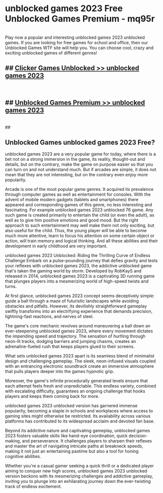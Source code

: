 # unblocked games 2023  Free Unblocked Games Premium - mq95r <br>
<br>
Play now a popular and interesting unblocked games 2023 unblocked games. If you are looking for free games for school and office, then our Unblocked Games WTF site will help you. You can choose cool, crazy and exciting unblocked games of different genres!


## ##  [Clicker Games Unblocked >> unblocked games 2023](http://freeplayer.one?title=unblocked_games_2023&ref=UGames)
  <br>

##  ## [Unblocked Games Premium >> unblocked games 2023](http://freeplayer.one?title=unblocked_games_2023&ref=UGames)
  <br>
  ##



## Unblocked Games unblocked games 2023 Free?

unblocked games 2023 are a very popular game for today, where there is a bet not on a strong immersion in the game, its reality, thought-out and details, but on the contrary, make the game on purpose easier so that you can turn on and not understand much. But if arcades are simple, it does not mean that they are not interesting, but on the contrary even enjoy more popularity.

Arcade is one of the most popular game genres. It acquired its prevalence through computer games as well as entertainment for consoles. With the advent of mobile modern gadgets (tablets and smartphones) there appeared and corresponding games of this genre, no less interesting and fascinating. For example unblocked games 2023 unblocked 76 game. Any such game is created primarily to entertain the child (or even the adult), as well as to give him positive emotions and good mood. But the right approach to such entertainment may well make them not only exciting, but also useful for the child. Thus, the young player will be able to become much more attentive, learn to focus his attention on some certain object or action, will train memory and logical thinking. And all these abilities and their development in early childhood are very important.

unblocked games 2023 Unblocked: Riding the Thrilling Curve of Endless Challenge
Embark on a pulse-pounding journey that defies gravity and tests your reflexes with unblocked games 2023, the addictive unblocked game that's taken the gaming world by storm. Developed by RobKayS and released in 2014, unblocked games 2023 is a captivating 3D running game that plunges players into a mesmerizing world of high-speed twists and turns.

At first glance, unblocked games 2023 concept seems deceptively simple: guide a ball through a maze of futuristic landscapes while avoiding obstacles and pitfalls. However, its devilishly straightforward gameplay swiftly transforms into an electrifying experience that demands precision, lightning-fast reactions, and nerves of steel.

The game's core mechanic revolves around maneuvering a ball down an ever-steepening unblocked games 2023, where every movement dictates the impending speed and trajectory. The sensation of hurtling through neon-lit tracks, dodging barriers and jumping chasms, creates an adrenaline-fueled rush that keeps players glued to their screens.

What sets unblocked games 2023 apart is its seamless blend of minimalist design and challenging gameplay. The sleek, neon-infused visuals coupled with an entrancing electronic soundtrack create an immersive atmosphere that pulls players deeper into the games hypnotic grip.

Moreover, the game's infinite procedurally generated levels ensure that each attempt feels fresh and unpredictable. This endless variety, combined with escalating difficulty, guarantees an ongoing challenge that hooks players and keeps them coming back for more.

unblocked games 2023 unblocked version has garnered immense popularity, becoming a staple in schools and workplaces where access to gaming sites might otherwise be restricted. Its availability across various platforms has contributed to its widespread acclaim and devoted fan base.

Beyond its addictive nature and captivating gameplay, unblocked games 2023 fosters valuable skills like hand-eye coordination, quick decision-making, and perseverance. It challenges players to sharpen their reflexes and master the art of navigating intricate paths at breakneck speeds, making it not just an entertaining pastime but also a tool for honing cognitive abilities.

Whether you're a casual gamer seeking a quick thrill or a dedicated player aiming to conquer new high scores, unblocked games 2023 unblocked version beckons with its mesmerizing challenges and addictive gameplay, inviting you to plunge into an exhilarating journey down the ever-twisting track of endless excitement.